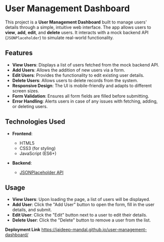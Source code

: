 # User Management Dashboard

This project is a **User Management Dashboard** built to manage users' details through a simple, intuitive web interface. The app allows users to **view**, **add**, **edit**, and **delete** users. It interacts with a mock backend API (`JSONPlaceholder`) to simulate real-world functionality.

## Features

- **View Users**: Displays a list of users fetched from the mock backend API.
- **Add Users**: Allows the addition of new users via a form.
- **Edit Users**: Provides the functionality to edit existing user details.
- **Delete Users**: Allows users to delete records from the system.
- **Responsive Design**: The UI is mobile-friendly and adapts to different screen sizes.
- **Form Validation**: Ensures all form fields are filled before submitting.
- **Error Handling**: Alerts users in case of any issues with fetching, adding, or deleting users.

## Technologies Used

- **Frontend**: 
  - HTML5
  - CSS3 (for styling)
  - JavaScript (ES6+)

- **Backend**:
  - [JSONPlaceholder API](https://jsonplaceholder.typicode.com/)

## Usage

- **View Users**: Upon loading the page, a list of users will be displayed.
- **Add User**: Click the "Add User" button to open the form, fill in the user details, and submit.
- **Edit User**: Click the "Edit" button next to a user to edit their details.
- **Delete User**: Click the "Delete" button to remove a user from the list.

**Deployment Link**
https://jaideep-mandal.github.io/user-management-dashboard/
